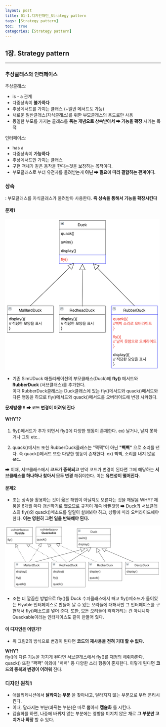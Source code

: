 ```yaml
---
layout: post
title: 01-1.디자인패턴_Strategy pattern
tags: [Strategy pattern]
toc:  true
categories: [Strategy pattern]
---
```


## 1장. Strategy pattern
<hr/>

### 추상클래스와 인터페이스
추상클래스:
- is - a 관계
- 다중상속이 **불가하다**
- 추상메서드를 가지는 클래스 (+일반 메서드도 가능)
- 새로운 일반클래스(자식클래스)를 위한 부모클래스의 용도로만 사용
- 동일한 부모를 가지는 클래스를 **묶는 개념으로 상속받아서 ➡ 기능을 확장** 시키는 목적

인터페이스:
- has a
- 다중상속이 **가능하다**
- 추상메서드만 가지는 클래스
- 구현 객체가 같은 동작을 한다는것을 보장하는 목적이다.
- 부모클래스로 부터 유전자를 물려받는게 **아닌 ➡ 필요에 따라 결합하는 관계이다.**

### 상속
: 부모클래스를 자식클래스가 물려받아 사용한다. **즉 상속을 통해서 기능을 확장시킨다**

#### 문제1
![그림1](https://github.com/Lindashin15/Infomation/blob/cc9b61557be825c0e90a1b0fe431c642f694fac2/%E1%84%8B%E1%85%A8%E1%84%8C%E1%85%A6%20%E1%84%80%E1%85%B3%E1%84%85%E1%85%B5%E1%86%B71.png?raw=true)
- 기존 SimUDuck 애플리케이션의 부모클래스(Duck)에 **fly()** 메서드와 **RubberDuck** (서브클래스)를 추가한다.<br>
이때 RubberDuck클래스는 Duck클래스에 있는 fly()메서드와 quack()메서드와 다른 행동을 하므로 fly()메서드와 quack()메서드를 오버라이드해 변경 시켜줬다.

**문제발생!!! ➡ 코드 변경이 어려워 진다**

#### WHY??
1. fly()메서드가 추가 되면서 fly()에 다양한 행동이 존재한다.
ex) 날거나, 날지 못하거나 그외 etc..

2. quack()메서드 또한 RubberDuck클래스는 "꽥꽥"이 아닌 **"삑삑"** 으로 소리를 낸다. 즉 quack()메서드 또한 다양한 행동이 존재한다.
ex) 삑삑, 소리를 내지 않음 etc..

➡ 이때, 서브클래스에서 **코드가 중복되고** 만약 코드가 변경이 된다면 그에 해당하는 **서브클래스를 하나하나 찾아서 모두 변경** 해줘야한다. 이는 **유연성이 떨어진다.**

#### 문제2

- 조는 상속을 활용하는 것이 옳은 해법이 아닐지도 모른다는 것을 깨달음
WHY? 제품을 6개월 마다 갱신하기로 했으므로 규격이 계쏙 바뀔것임
➡ Duck의 서브클래스의 fly()와 quack()메소드를 일일이 살펴봐야 하고, 상황에 따라 오버라이드해야 한다. **이는 영원히 그런 일을 반복해야 된다.**

![그림2](https://github.com/Lindashin15/Infomation/blob/main/%E1%84%8B%E1%85%A8%E1%84%8C%E1%85%A6%20%E1%84%80%E1%85%B3%E1%84%85%E1%85%B5%E1%86%B72.png?raw=true)


- 조는 더 깔끔한 방법으로 fly()를 Duck 수퍼클래스에서 빼고 fly()메소드가 들어있는 Flyable 인터페이스로 만들어 날 수 있는 오리들에 대해서만 그 인터페이스를 구현해서 fly()메소드를 넣어 준다. 또한, 모든 오리들이 꽥꽥거리는 건 아니니까 Quackable이라는 인터페이스도 같이 만들어 줬다.

#### 이 디자인은 어떤가?
- 위 그림2의 방식으로 변경이 된다면 **코드의 재사용을 전혀 기대 할 수 없다.**

**WHY?** <br>
fly()에 다른 기능을 가지게 된다면 서브클래스에서 fly()를 재정의 해줘야한다. quack() 또한 "꽥꽥" 이외에 "삑삑" 등 다양한 소리 행동이 존재한다. 이렇게 된다면 **코드의 중복과 변경이 어려워** 진다.

### 디자인 원칙1
- 애플리케니션에서 **달라지는 부분** 을 찾아내고, 달라지지 않는 부분으로 부터 분리시킨다.
- 이때, 달라지는 부분(바뀌는 부분)은 따로 뽑아서 **캡슐화** 를 시킨다.
- 캡슐화를 하면, 나중에 바뀌지 않는 부분에는 영향을 미지치 않은 채로 **그 부분만 고치거나 확장** 할 수 있다.
